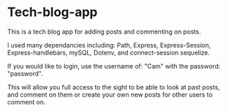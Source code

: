 # Tech-blog-app
This is a tech blog app for adding posts and commenting on posts.

I used many dependancies including:
Path, Express, Express-Session, Express-handlebars, mySQL, Dotenv, and connect-session sequelize.

If you would like to login, use the username of: "Cam" with the password: "password".

This will allow you full access to the sight to be able to look at past posts, and comment on them or create your own new posts for other users to comment on.